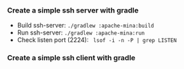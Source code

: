 ### Create a simple ssh server with gradle
- Build ssh-server: `./gradlew :apache-mina:build`
- Run ssh-server: `./gradlew :apache-mina:run`
- Check listen port (2224): ` lsof -i -n -P | grep LISTEN`
### Create a simple ssh client with gradle
